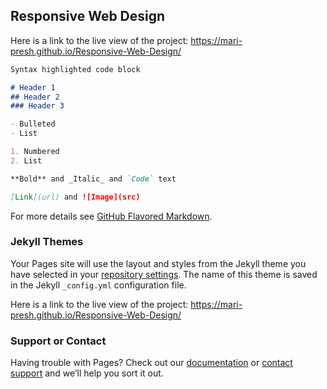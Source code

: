 ## Responsive Web Design

Here is a link to the live view of the project: https://mari-presh.github.io/Responsive-Web-Design/


```markdown
Syntax highlighted code block

# Header 1
## Header 2
### Header 3

- Bulleted
- List

1. Numbered
2. List

**Bold** and _Italic_ and `Code` text

[Link](url) and ![Image](src)
```

For more details see [GitHub Flavored Markdown](https://guides.github.com/features/mastering-markdown/).

### Jekyll Themes

Your Pages site will use the layout and styles from the Jekyll theme you have selected in your [repository settings](https://github.com/Mari-presh/Responsive-Web-Design/settings/pages). The name of this theme is saved in the Jekyll `_config.yml` configuration file.

Here is a link to the live view of the project: https://mari-presh.github.io/Responsive-Web-Design/

### Support or Contact

Having trouble with Pages? Check out our [documentation](https://docs.github.com/categories/github-pages-basics/) or [contact support](https://support.github.com/contact) and we’ll help you sort it out.
